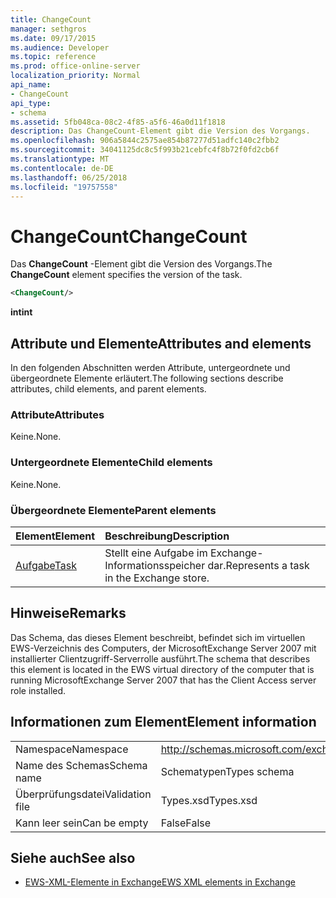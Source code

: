 ```yaml
---
title: ChangeCount
manager: sethgros
ms.date: 09/17/2015
ms.audience: Developer
ms.topic: reference
ms.prod: office-online-server
localization_priority: Normal
api_name:
- ChangeCount
api_type:
- schema
ms.assetid: 5fb048ca-08c2-4f85-a5f6-46a0d11f1818
description: Das ChangeCount-Element gibt die Version des Vorgangs.
ms.openlocfilehash: 906a5844c2575ae854b87277d51adfc140c2fbb2
ms.sourcegitcommit: 34041125dc8c5f993b21cebfc4f8b72f0fd2cb6f
ms.translationtype: MT
ms.contentlocale: de-DE
ms.lasthandoff: 06/25/2018
ms.locfileid: "19757558"
---
```

# <a name="changecount"></a><span data-ttu-id="c7e63-103">ChangeCount</span><span class="sxs-lookup"><span data-stu-id="c7e63-103">ChangeCount</span></span>

<span data-ttu-id="c7e63-104">Das **ChangeCount** -Element gibt die Version des Vorgangs.</span><span class="sxs-lookup"><span data-stu-id="c7e63-104">The **ChangeCount** element specifies the version of the task.</span></span> 
  
```xml
<ChangeCount/>
```

 <span data-ttu-id="c7e63-105">**int**</span><span class="sxs-lookup"><span data-stu-id="c7e63-105">**int**</span></span>
## <a name="attributes-and-elements"></a><span data-ttu-id="c7e63-106">Attribute und Elemente</span><span class="sxs-lookup"><span data-stu-id="c7e63-106">Attributes and elements</span></span>

<span data-ttu-id="c7e63-107">In den folgenden Abschnitten werden Attribute, untergeordnete und übergeordnete Elemente erläutert.</span><span class="sxs-lookup"><span data-stu-id="c7e63-107">The following sections describe attributes, child elements, and parent elements.</span></span>
  
### <a name="attributes"></a><span data-ttu-id="c7e63-108">Attribute</span><span class="sxs-lookup"><span data-stu-id="c7e63-108">Attributes</span></span>

<span data-ttu-id="c7e63-109">Keine.</span><span class="sxs-lookup"><span data-stu-id="c7e63-109">None.</span></span>
  
### <a name="child-elements"></a><span data-ttu-id="c7e63-110">Untergeordnete Elemente</span><span class="sxs-lookup"><span data-stu-id="c7e63-110">Child elements</span></span>

<span data-ttu-id="c7e63-111">Keine.</span><span class="sxs-lookup"><span data-stu-id="c7e63-111">None.</span></span>
  
### <a name="parent-elements"></a><span data-ttu-id="c7e63-112">Übergeordnete Elemente</span><span class="sxs-lookup"><span data-stu-id="c7e63-112">Parent elements</span></span>

|<span data-ttu-id="c7e63-113">**Element**</span><span class="sxs-lookup"><span data-stu-id="c7e63-113">**Element**</span></span>|<span data-ttu-id="c7e63-114">**Beschreibung**</span><span class="sxs-lookup"><span data-stu-id="c7e63-114">**Description**</span></span>|
|:-----|:-----|
|[<span data-ttu-id="c7e63-115">Aufgabe</span><span class="sxs-lookup"><span data-stu-id="c7e63-115">Task</span></span>](task.md) <br/> |<span data-ttu-id="c7e63-116">Stellt eine Aufgabe im Exchange-Informationsspeicher dar.</span><span class="sxs-lookup"><span data-stu-id="c7e63-116">Represents a task in the Exchange store.</span></span>  <br/> |
   
## <a name="remarks"></a><span data-ttu-id="c7e63-117">Hinweise</span><span class="sxs-lookup"><span data-stu-id="c7e63-117">Remarks</span></span>

<span data-ttu-id="c7e63-118">Das Schema, das dieses Element beschreibt, befindet sich im virtuellen EWS-Verzeichnis des Computers, der MicrosoftExchange Server 2007 mit installierter Clientzugriff-Serverrolle ausführt.</span><span class="sxs-lookup"><span data-stu-id="c7e63-118">The schema that describes this element is located in the EWS virtual directory of the computer that is running MicrosoftExchange Server 2007 that has the Client Access server role installed.</span></span>
  
## <a name="element-information"></a><span data-ttu-id="c7e63-119">Informationen zum Element</span><span class="sxs-lookup"><span data-stu-id="c7e63-119">Element information</span></span>

|||
|:-----|:-----|
|<span data-ttu-id="c7e63-120">Namespace</span><span class="sxs-lookup"><span data-stu-id="c7e63-120">Namespace</span></span>  <br/> |http://schemas.microsoft.com/exchange/services/2006/types  <br/> |
|<span data-ttu-id="c7e63-121">Name des Schemas</span><span class="sxs-lookup"><span data-stu-id="c7e63-121">Schema name</span></span>  <br/> |<span data-ttu-id="c7e63-122">Schematypen</span><span class="sxs-lookup"><span data-stu-id="c7e63-122">Types schema</span></span>  <br/> |
|<span data-ttu-id="c7e63-123">Überprüfungsdatei</span><span class="sxs-lookup"><span data-stu-id="c7e63-123">Validation file</span></span>  <br/> |<span data-ttu-id="c7e63-124">Types.xsd</span><span class="sxs-lookup"><span data-stu-id="c7e63-124">Types.xsd</span></span>  <br/> |
|<span data-ttu-id="c7e63-125">Kann leer sein</span><span class="sxs-lookup"><span data-stu-id="c7e63-125">Can be empty</span></span>  <br/> |<span data-ttu-id="c7e63-126">False</span><span class="sxs-lookup"><span data-stu-id="c7e63-126">False</span></span>  <br/> |
   
## <a name="see-also"></a><span data-ttu-id="c7e63-127">Siehe auch</span><span class="sxs-lookup"><span data-stu-id="c7e63-127">See also</span></span>



- [<span data-ttu-id="c7e63-128">EWS-XML-Elemente in Exchange</span><span class="sxs-lookup"><span data-stu-id="c7e63-128">EWS XML elements in Exchange</span></span>](ews-xml-elements-in-exchange.md)

